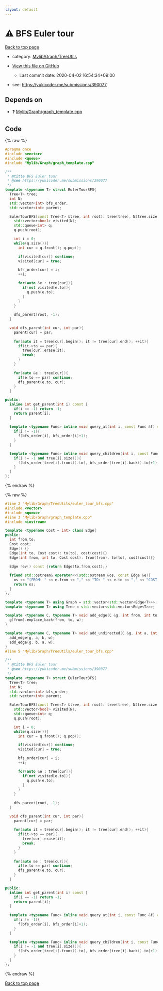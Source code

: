 ```yaml
---
layout: default
---
```


<!-- mathjax config similar to math.stackexchange -->
<script type="text/javascript" async
  src="https://cdnjs.cloudflare.com/ajax/libs/mathjax/2.7.5/MathJax.js?config=TeX-MML-AM_CHTML">
</script>
<script type="text/x-mathjax-config">
  MathJax.Hub.Config({
    TeX: { equationNumbers: { autoNumber: "AMS" }},
    tex2jax: {
      inlineMath: [ ['$','$'] ],
      processEscapes: true
    },
    "HTML-CSS": { matchFontHeight: false },
    displayAlign: "left",
    displayIndent: "2em"
  });
</script>

<script type="text/javascript" src="https://cdnjs.cloudflare.com/ajax/libs/jquery/3.4.1/jquery.min.js"></script>
<script src="https://cdn.jsdelivr.net/npm/jquery-balloon-js@1.1.2/jquery.balloon.min.js" integrity="sha256-ZEYs9VrgAeNuPvs15E39OsyOJaIkXEEt10fzxJ20+2I=" crossorigin="anonymous"></script>
<script type="text/javascript" src="../../../../assets/js/copy-button.js"></script>
<link rel="stylesheet" href="../../../../assets/css/copy-button.css" />


# :warning: BFS Euler tour

<a href="../../../../index.html">Back to top page</a>

* category: <a href="../../../../index.html#a41ea9974466d4f509bcbf59f2ee921e">Mylib/Graph/TreeUtils</a>
* <a href="{{ site.github.repository_url }}/blob/master/Mylib/Graph/TreeUtils/euler_tour_bfs.cpp">View this file on GitHub</a>
    - Last commit date: 2020-04-02 16:54:34+09:00


* see: <a href="https://yukicoder.me/submissions/390077">https://yukicoder.me/submissions/390077</a>


## Depends on

* :question: <a href="../graph_template.cpp.html">Mylib/Graph/graph_template.cpp</a>


## Code

<a id="unbundled"></a>
{% raw %}
```cpp
#pragma once
#include <vector>
#include <queue>
#include "Mylib/Graph/graph_template.cpp"

/**
 * @title BFS Euler tour
 * @see https://yukicoder.me/submissions/390077
 */
template <typename T> struct EulerTourBFS{
  Tree<T> tree;
  int N;
  std::vector<int> bfs_order;
  std::vector<int> parent;

  EulerTourBFS(const Tree<T> &tree, int root): tree(tree), N(tree.size()), bfs_order(N, -1), parent(N, -1){
    std::vector<bool> visited(N);
    std::queue<int> q;
    q.push(root);

    int i = 0;
    while(q.size()){
      int cur = q.front(); q.pop();

      if(visited[cur]) continue;
      visited[cur] = true;

      bfs_order[cur] = i;
      ++i;

      for(auto &e : tree[cur]){
        if(not visited[e.to]){
          q.push(e.to);
        }
      }
    }
    
    dfs_parent(root, -1);
  }

  void dfs_parent(int cur, int par){
    parent[cur] = par;
    
    for(auto it = tree[cur].begin(); it != tree[cur].end(); ++it){
      if(it->to == par){
        tree[cur].erase(it);
        break;
      }
    }
    
    for(auto &e : tree[cur]){
      if(e.to == par) continue;
      dfs_parent(e.to, cur);
    }
  }

public:
  inline int get_parent(int i) const {
    if(i == -1) return -1;
    return parent[i];
  }
  
  template <typename Func> inline void query_at(int i, const Func &f) const {
    if(i != -1){
      f(bfs_order[i], bfs_order[i]+1);
    }
  }

  template <typename Func> inline void query_children(int i, const Func &f) const {
    if(i != -1 and tree[i].size()){
      f(bfs_order[tree[i].front().to], bfs_order[tree[i].back().to]+1);
    }
  }
};

```
{% endraw %}

<a id="bundled"></a>
{% raw %}
```cpp
#line 2 "Mylib/Graph/TreeUtils/euler_tour_bfs.cpp"
#include <vector>
#include <queue>
#line 3 "Mylib/Graph/graph_template.cpp"
#include <iostream>

template <typename Cost = int> class Edge{
public:
  int from,to;
  Cost cost;
  Edge() {}
  Edge(int to, Cost cost): to(to), cost(cost){}
  Edge(int from, int to, Cost cost): from(from), to(to), cost(cost){}

  Edge rev() const {return Edge(to,from,cost);}
  
  friend std::ostream& operator<<(std::ostream &os, const Edge &e){
    os << "(FROM: " << e.from << "," << "TO: " << e.to << "," << "COST: " << e.cost << ")";
    return os;
  }
};

template <typename T> using Graph = std::vector<std::vector<Edge<T>>>;
template <typename T> using Tree = std::vector<std::vector<Edge<T>>>;

template <typename C, typename T> void add_edge(C &g, int from, int to, T w){
  g[from].emplace_back(from, to, w);
}

template <typename C, typename T> void add_undirected(C &g, int a, int b, T w){
  add_edge(g, a, b, w);
  add_edge(g, b, a, w);
}
#line 5 "Mylib/Graph/TreeUtils/euler_tour_bfs.cpp"

/**
 * @title BFS Euler tour
 * @see https://yukicoder.me/submissions/390077
 */
template <typename T> struct EulerTourBFS{
  Tree<T> tree;
  int N;
  std::vector<int> bfs_order;
  std::vector<int> parent;

  EulerTourBFS(const Tree<T> &tree, int root): tree(tree), N(tree.size()), bfs_order(N, -1), parent(N, -1){
    std::vector<bool> visited(N);
    std::queue<int> q;
    q.push(root);

    int i = 0;
    while(q.size()){
      int cur = q.front(); q.pop();

      if(visited[cur]) continue;
      visited[cur] = true;

      bfs_order[cur] = i;
      ++i;

      for(auto &e : tree[cur]){
        if(not visited[e.to]){
          q.push(e.to);
        }
      }
    }
    
    dfs_parent(root, -1);
  }

  void dfs_parent(int cur, int par){
    parent[cur] = par;
    
    for(auto it = tree[cur].begin(); it != tree[cur].end(); ++it){
      if(it->to == par){
        tree[cur].erase(it);
        break;
      }
    }
    
    for(auto &e : tree[cur]){
      if(e.to == par) continue;
      dfs_parent(e.to, cur);
    }
  }

public:
  inline int get_parent(int i) const {
    if(i == -1) return -1;
    return parent[i];
  }
  
  template <typename Func> inline void query_at(int i, const Func &f) const {
    if(i != -1){
      f(bfs_order[i], bfs_order[i]+1);
    }
  }

  template <typename Func> inline void query_children(int i, const Func &f) const {
    if(i != -1 and tree[i].size()){
      f(bfs_order[tree[i].front().to], bfs_order[tree[i].back().to]+1);
    }
  }
};

```
{% endraw %}

<a href="../../../../index.html">Back to top page</a>

